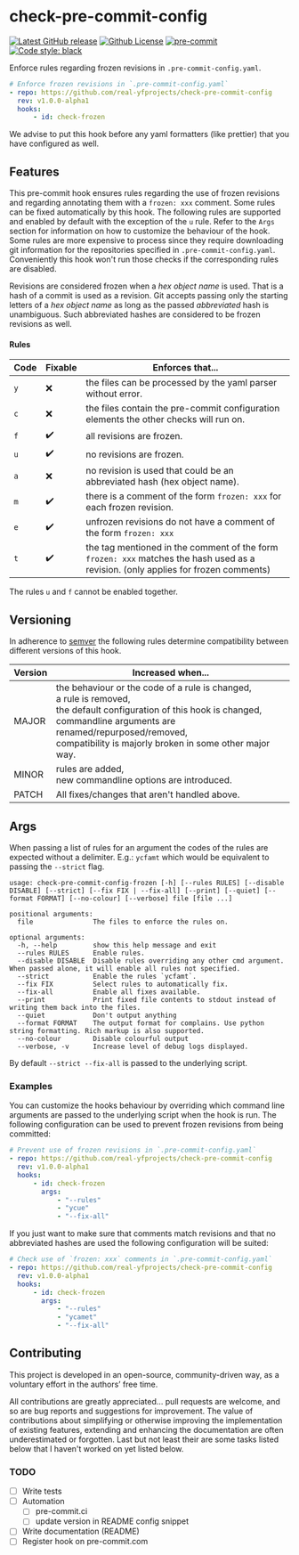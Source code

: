 # check-pre-commit-config

[![Latest GitHub release](https://img.shields.io/github/v/release/real-yfprojects/check-pre-commit-config)](https://github.com/real-yfprojects/check-pre-commit-config/releases)
[![Github License](https://img.shields.io/github/license/real-yfprojects/check-pre-commit-config-frozen?color=bd0000)](https://github.com/real-yfprojects/check-pre-commit-config-frozen/blob/master/LICENSE)
[![pre-commit](https://img.shields.io/badge/pre--commit-enabled-brightgreen?logo=pre-commit)](https://github.com/pre-commit/pre-commit)
[![Code style: black](https://img.shields.io/badge/code%20style-black-000000.svg)](https://github.com/psf/black)

Enforce rules regarding frozen revisions in `.pre-commit-config.yaml`.

```yaml
# Enforce frozen revisions in `.pre-commit-config.yaml`
- repo: https://github.com/real-yfprojects/check-pre-commit-config
  rev: v1.0.0-alpha1
  hooks:
      - id: check-frozen
```

We advise to put this hook before any yaml formatters (like prettier) that you have configured as well.

## Features

This pre-commit hook ensures rules regarding the use of frozen revisions and
regarding annotating them with a `frozen: xxx` comment.
Some rules can be fixed automatically by this hook.
The following rules are supported and enabled by default with the exception
of the `u` rule. Refer to the `Args` section for information on how to customize
the behaviour of the hook. Some rules are more expensive to process since they require downloading git information for the repositories specified in `.pre-commit-config.yaml`. Conveniently this hook won't run those checks if the corresponding rules are disabled.

Revisions are considered frozen when a _hex object name_ is used. That is a hash of a commit is used as a revision. Git accepts passing only the starting letters of a _hex object name_ as long as the passed _abbreviated_ hash is unambiguous. Such abbreviated hashes are considered to be frozen revisions as well.

#### Rules

<!-- For some reason github improperly displays the ✅ without colour -->

| Code | Fixable            | Enforces that...                                                                                                                   |
| ---- | ------------------ | ---------------------------------------------------------------------------------------------------------------------------------- |
| `y`  | ❌                 | the files can be processed by the yaml parser without error.                                                                       |
| `c`  | ❌                 | the files contain the pre-commit configuration elements the other checks will run on.                                              |
| `f`  | :heavy_check_mark: | all revisions are frozen.                                                                                                          |
| `u`  | :heavy_check_mark: | no revisions are frozen.                                                                                                           |
| `a`  | ❌                 | no revision is used that could be an abbreviated hash (hex object name).                                                           |
| `m`  | :heavy_check_mark: | there is a comment of the form `frozen: xxx` for each frozen revision.                                                             |
| `e`  | :heavy_check_mark: | unfrozen revisions do not have a comment of the form `frozen: xxx`                                                                 |
| `t`  | :heavy_check_mark: | the tag mentioned in the comment of the form `frozen: xxx` matches the hash used as a revision. (only applies for frozen comments) |

The rules `u` and `f` cannot be enabled together.

## Versioning

In adherence to [semver](https://semver.org/) the following rules determine compatibility between different versions of this hook.

| Version | Increased when...                                                                                                                                                                                                                                          |
| ------- | ---------------------------------------------------------------------------------------------------------------------------------------------------------------------------------------------------------------------------------------------------------- |
| MAJOR   | the behaviour or the code of a rule is changed, </br> a rule is removed, <br> the default configuration of this hook is changed, <br> commandline arguments are renamed/repurposed/removed, </br> compatibility is majorly broken in some other major way. |
| MINOR   | rules are added, </br> new commandline options are introduced.                                                                                                                                                                                             |
| PATCH   | All fixes/changes that aren't handled above.                                                                                                                                                                                                               |

## Args

When passing a list of rules for an argument the codes of the rules are expected without a delimiter. E.g.: `ycfamt` which would be equivalent to passing the `--strict` flag.

```
usage: check-pre-commit-config-frozen [-h] [--rules RULES] [--disable DISABLE] [--strict] [--fix FIX | --fix-all] [--print] [--quiet] [--format FORMAT] [--no-colour] [--verbose] file [file ...]

positional arguments:
  file               The files to enforce the rules on.

optional arguments:
  -h, --help         show this help message and exit
  --rules RULES      Enable rules.
  --disable DISABLE  Disable rules overriding any other cmd argument. When passed alone, it will enable all rules not specified.
  --strict           Enable the rules `ycfamt`.
  --fix FIX          Select rules to automatically fix.
  --fix-all          Enable all fixes available.
  --print            Print fixed file contents to stdout instead of writing them back into the files.
  --quiet            Don't output anything
  --format FORMAT    The output format for complains. Use python string formatting. Rich markup is also supported.
  --no-colour        Disable colourful output
  --verbose, -v      Increase level of debug logs displayed.
```

By default `--strict --fix-all` is passed to the underlying script.

### Examples

You can customize the hooks behaviour by overriding which command line arguments
are passed to the underlying script when the hook is run. The following configuration can be used to prevent frozen revisions from being committed:

```yaml
# Prevent use of frozen revisions in `.pre-commit-config.yaml`
- repo: https://github.com/real-yfprojects/check-pre-commit-config
  rev: v1.0.0-alpha1
  hooks:
      - id: check-frozen
        args:
            - "--rules"
            - "ycue"
            - "--fix-all"
```

If you just want to make sure that comments match revisions and that no abbreviated hashes are used the following configuration will be suited:

```yaml
# Check use of `frozen: xxx` comments in `.pre-commit-config.yaml`
- repo: https://github.com/real-yfprojects/check-pre-commit-config
  rev: v1.0.0-alpha1
  hooks:
      - id: check-frozen
        args:
            - "--rules"
            - "ycamet"
            - "--fix-all"
```

## Contributing

This project is developed in an open-source, community-driven way, as a
voluntary effort in the authors’ free time.

All contributions are greatly appreciated… pull requests are welcome,
and so are bug reports and suggestions for improvement.
The value of contributions about simplifying or otherwise improving the implementation of existing features, extending and enhancing the documentation are often underestimated or forgotten. Last but not least their are some tasks listed below that I haven't worked on yet listed below.

### TODO

-   [ ] Write tests
-   [ ] Automation
    -   [ ] pre-commit.ci
    -   [ ] update version in README config snippet
-   [ ] Write documentation (README)
-   [ ] Register hook on pre-commit.com
